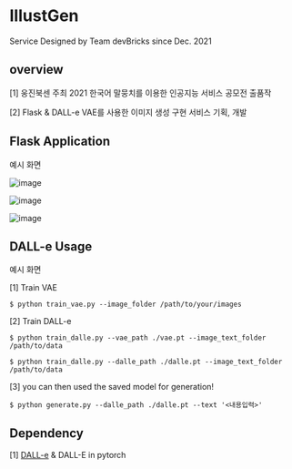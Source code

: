 # IllustGen
Service Designed by Team devBricks since Dec. 2021

## overview
[1] 웅진북센 주최 2021 한국어 말뭉치를 이용한 인공지능 서비스 공모전 출품작

[2] Flask & DALL-e VAE를 사용한 이미지 생성 구현 서비스 기획, 개발

## Flask Application

예시 화면

![image](https://user-images.githubusercontent.com/40736396/147096513-2d63a72d-f507-4122-9b33-18ca5b2fdbac.png)

![image](https://user-images.githubusercontent.com/40736396/147096602-f1835c12-05c2-4097-aaa9-a564ec1f3197.png)

![image](https://user-images.githubusercontent.com/40736396/147096643-47e0cbd6-7431-4f25-8e44-ee46daaadbb8.png)

## DALL-e Usage

예시 화면

[1] Train VAE

`
$ python train_vae.py --image_folder /path/to/your/images
`

[2] Train DALL-e

`
$ python train_dalle.py --vae_path ./vae.pt --image_text_folder /path/to/data
`


`
$ python train_dalle.py --dalle_path ./dalle.pt --image_text_folder /path/to/data
`

[3] you can then used the saved model for generation!

`
$ python generate.py --dalle_path ./dalle.pt --text '<내용입력>'
`
## Dependency
[1] [DALL-e](https://openai.com/blog/dall-e/) & DALL-E in pytorch 
